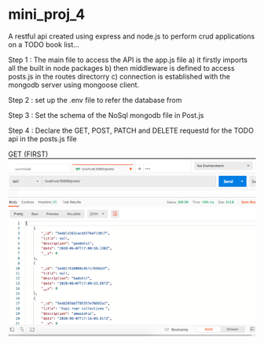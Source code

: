 # mini_proj_4
A restful api created using express and node.js to perform crud applications on a TODO book list... 

Step 1 : The main file to access the API is the app.js file
  a) it firstly imports all the built in node packages
  b) then middleware is defined to access posts.js in the routes directorry
  c) connection is established with the mongodb server using mongoose client.
  
Step 2 : set up the .env file to refer the database from

Step 3 : Set the schema  of the NoSql mongodb file in Post.js

Step 4 : Declare the GET, POST, PATCH and DELETE requestd for the TODO api in the posts.js file

GET (FIRST)
![](/images/get1.png)

        

